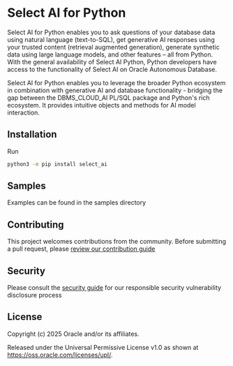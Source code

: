 # Select AI for Python


Select AI for Python enables you to ask questions of your database data using natural language (text-to-SQL), get generative AI responses using your trusted content (retrieval augmented generation), generate synthetic data using large language models, and other features – all from Python. With the general availability of Select AI Python, Python developers have access to the functionality of Select AI on Oracle Autonomous Database.

Select AI for Python enables you to leverage the broader Python ecosystem in combination with generative AI and database functionality - bridging the gap between the DBMS_CLOUD_AI PL/SQL package and Python's rich ecosystem. It provides intuitive objects and methods for AI model interaction.


## Installation

Run
```bash
python3 -m pip install select_ai
```

## Samples

Examples can be found in the samples directory

## Contributing


This project welcomes contributions from the community. Before submitting a pull request, please [review our contribution guide](./CONTRIBUTING.md)

## Security

Please consult the [security guide](./SECURITY.md) for our responsible security vulnerability disclosure process

## License

Copyright (c) 2025 Oracle and/or its affiliates.

Released under the Universal Permissive License v1.0 as shown at
<https://oss.oracle.com/licenses/upl/>.

